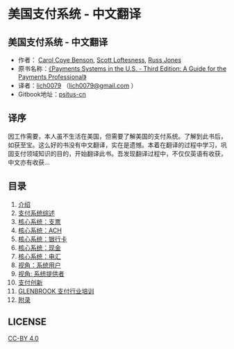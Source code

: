 # 美国支付系统 - 中文翻译

## 美国支付系统 - 中文翻译

* 作者： [Carol Coye Benson](https://www.amazon.com/Carol-Coye-Benson/e/B0045JXEUK/ref=dp_byline_cont_pop_ebooks_1), [Scott Loftesness](https://www.amazon.com/Scott-Loftesness/e/B0045T2MZ8/ref=dp_byline_cont_pop_ebooks_2), [Russ Jones](https://www.amazon.com/Russ-Jones/e/B074FC6R3X/ref=dp_byline_cont_pop_ebooks_3)
* 原书名称：[《Payments Systems in the U.S. - Third Edition: A Guide for the Payments Professional》](https://amzn.to/3bmwhNz)
* 译者：[lich0079](http://github.com/lich0079) （lich0079@gmail.com ）
* Gitbook地址：[psitus-cn](https://lich0079.gitbook.io/psitus-cn)

## 译序

​ 因工作需要，本人虽不生活在美国，但需要了解美国的支付系统。了解到此书后，如获至宝。这么好的书没有中文翻译，实在是遗憾。本着在翻译的过程中学习，巩固支付领域知识的目的，开始翻译此书。吾发现翻译过程中，不仅仅英语有收获，中文亦有收获...

## 目录

1. [介绍](ch1.md)
2. [支付系统综述](ch2.md)
3. [核心系统：支票](ch3.md)
4. [核心系统：ACH](ch4.md)
5. [核心系统：银行卡](ch5.md)
6. [核心系统：现金](ch6.md)
7. [核心系统：电汇](ch7.md)
8. [视角：系统用户](ch8.md)
9. [视角: 系统提供者](ch9.md)
10. [支付创新](ch10.md)
11. [GLENBROOK 支付行业培训](ch11.md)
12. [附录](appendix.md)

## LICENSE

[CC-BY 4.0](https://github.com/lich0079/payments_systems_in_the_US/tree/3b95cd136d622610b515a3694adcad5a467297f1/LICENSE.md)

